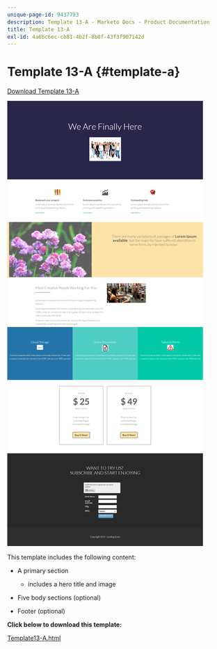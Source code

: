 ```yaml
---
unique-page-id: 9437783
description: Template 13-A - Marketo Docs - Product Documentation
title: Template 13-A
exl-id: 4a6bc6ec-cb81-4b2f-8b0f-43f3f907142d
---
```

# Template 13-A {#template-a}

[Download Template 13-A](https://docs.marketo.com/download/attachments/9437783/template-13a.html?version=1&modificationdate=1438979525000&api=v2)

![](assets/image2015-8-11-10-3a15-3a39.png)

This template includes the following content:

* A primary section

    * includes a hero title and image

* Five body sections (optional)
* Footer (optional)

**Click below to download this template:**

[Template13-A.html](https://docs.marketo.com/download/attachments/9437783/template-13a.html?version=1&modificationdate=1438979525000&api=v2)
